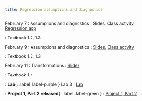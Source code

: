 ```yaml
---
title: Regression assumptions and diagnostics
---
```


February 7
: Assumptions and diagnostics
  : [Slides](https://sta112-s22.github.io/slides/lecture_10.html), [Class activity](https://sta112-s22.github.io/class_activities/ca_lecture_10.html), [Regression app](https://ciarane.shinyapps.io/regression_app/)
  
: Textbook 1.2, 1.3

February 9
: Assumptions and diagnostics
  : [Slides](https://sta112-s22.github.io/slides/lecture_11.html), [Class activity](https://sta112-s22.github.io/class_activities/ca_lecture_11.html)

: Textbook 1.2, 1.3

February 11
: Transformations
  : [Slides](https://sta112-s22.github.io/slides/lecture_12.html)

: Textbook 1.4

: **Lab**{: .label .label-purple } Lab 3
  : [Lab](https://sta112-s22.github.io/labs/lab_3.html)

: **Project 1, Part 2 released**{: .label .label-green }
  : [Project 1, Part 2](https://sta112-s22.github.io/projects/project_1_part_2.html)